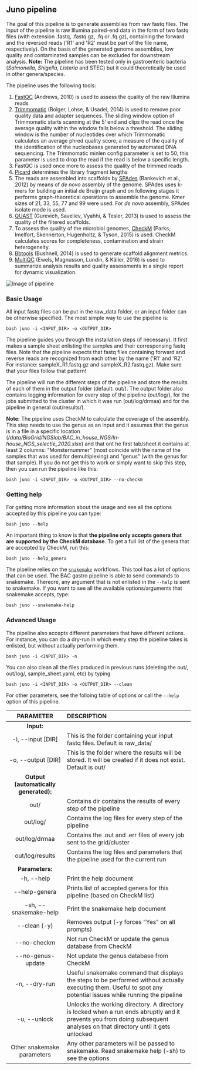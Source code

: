 ## Juno pipeline

The goal of this pipeline is to generate assemblies from raw fastq files. The input of the pipeline is raw Illumina paired-end data in the form of two fastq files (with extension .fastq, .fastq.gz, .fq or .fq.gz), containing the forward and the reversed reads ('R1' and 'R2' must be part of the file name, respectively). On the basis of the generated genome assemblies, low quality and contaminated samples can be excluded for downstream analysis. __Note:__ The pipeline has been tested only in gastroenteric bacteria (_Salmonella_, _Shigella_, _Listeria_ and STEC) but it could theoretically be used in other genera/species.

The pipeline uses the following tools:
1. [FastQC](https://www.bioinformatics.babraham.ac.uk/projects/fastqc/) (Andrews, 2010) is used to assess the quality of the raw Illumina reads
2. [Trimmomatic](http://www.usadellab.org/cms/?page=trimmomatic) (Bolger, Lohse, & Usadel, 2014) is used to remove poor quality data and adapter sequences. The sliding window option of Trimmomatic starts scanning at the 5’ end and clips the read once the average quality within the window falls below a threshold. The sliding window is the number of nucleotides over which Trimmomatic calculates an average phred quality score, a measure of the quality of the identification of the nucleobases generated by automated DNA sequencing. The Trimmomatic minlen config parameter is set to 50, this parameter is used to drop the read if the read is below a specific length.
3. FastQC is used once more to assess the quality of the trimmed reads
4. [Picard](https://broadinstitute.github.io/picard/) determines the library fragment lengths
5. The reads are assembled into scaffolds by [SPAdes](https://cab.spbu.ru/software/spades/) (Bankevich et al., 2012) by means of _de novo_ assembly of the genome. SPAdes uses k-mers for building an initial de Bruijn graph and on following stages it performs graph-theoretical operations to assemble the genome. Kmer sizes of 21, 33, 55, 77 and 99 were used. For _de novo_ assembly, SPAdes isolate mode is used. 
6. [QUAST](http://quast.sourceforge.net/) (Gurevich, Saveliev, Vyahhi, & Tesler, 2013) is used to assess the quality of the filtered scaffolds. 
7. To assess the quality of the microbial genomes, [CheckM](https://ecogenomics.github.io/CheckM/) (Parks, Imelfort, Skennerton, Hugenholtz, & Tyson, 2015) is used. CheckM calculates scores for completeness, contamination and strain heterogeneity. 
8. [Bbtools](https://jgi.doe.gov/data-and-tools/bbtools/) (Bushnell, 2014) is used to generate scaffold alignment metrics. 
9. [MultiQC](https://multiqc.info/) (Ewels, Magnusson, Lundin, & Käller, 2016) is used to summarize analysis results and quality assessments in a single report for dynamic visualization.

![Image of pipeline](https://github.com/DennisSchmitz/BAC_gastro/blob/master/juno_pipeline.png)

### Basic Usage

All input fastq files can be put in the raw_data folder, or an input folder can be otherwise specified. The most simple way to use the pipeline is:

```
bash juno -i <INPUT_DIR> -o <OUTPUT_DIR>
```

The pipeline guides you through the installation steps (if necessary). It first makes a sample sheet enlisting the samples and their corresponsing fastq files. Note that the pipeline expects that fastq files containing forward and reverse reads are recognized from each other by the name ('R1' and 'R2'. For instance: sampleX_R1.fastq.gz and sampleX_R2.fastq.gz). Make sure that your files follow that pattern!

The pipeline will run the different steps of the pipeline and store the results of each of them in the output folder (default: out/). The output folder also contains logging information for every step of the pipeline (out/log/), for the jobs submitted to the cluster in which it was run (out/log/drmaa) and for the pipeline in general (out/results/). 

__Note:__ The pipeline uses CheckM to calculate the coverage of the assembly. This step needs to use the genus as an input and it assumes that the genus is in a file in a specific location (_/data/BioGrid/NGSlab/BAC_in_house_NGS/In-house_NGS_selectie_2020.xlsx_) and that ont he first tab/sheet it contains at least 2 columns: "Monsternummer" (most coincide with the name of the samples that was used for demultiplexing) and "genus" (with the genus for that sample). If you do not get this to work or simply want to skip this step, then you can run the pipeline like this:

```
bash juno -i <INPUT_DIR> -o <OUTPUT_DIR> --no-checkm
```

### Getting help

For getting more information about the usage and see all the options accepted by this pipeline you can type:

```
bash juno --help
```
An important thing to know is that __the pipeline only accepts genera that are supported by the CheckM database__. To get a full list of the genera that are accepted by CheckM, run this:

```
bash juno --help_genera
```
The pipeline relies on the [`snakemake`](https://snakemake.readthedocs.io/en/stable/) workflows. This tool has a lot of options that can be used. The BAC gastro pipeline is able to send commands to snakemake. Thereore, any argument that is not enlisted in the `--help` is sent to snakemake. If you want to see all the available options/arguments that snakemake accepts, type:

```
bash juno --snakemake-help
```

### Advanced Usage

The pipeline also accepts different parameters that have different actions. For instance, you can do a dry-run in which every step the pipeline takes is enlisted, but without actually performing them.

```
bash juno -i <INPUT_DIR> -n
```
You can also clean all the files produced in previous runs (deleting the out/, out/log/, sample_sheet.yaml, etc) by typing

```
bash juno -i <INPUT_DIR> -o <OUTPUT_DIR> --clean
```

For other parameters, see the folloing table of options or call the `--help` option of this pipeline.

| __PARAMETER__ | __DESCRIPTION__ |
| :---: | :--- |
| __Input:__ | |
| -i, --input [DIR] | This is the folder containing your input fastq files. Default is raw_data/ |
| -o, --output [DIR] | This is the folder where the results will be stored. It will be created if it does not exist. Default is out/ |
| __Output (automatically generated):__ | |                                                                                   
| out/ | Contains dir contains the results of every step of the pipeline |
| out/log/ | Contains the log files for every step of the pipeline |
| out/log/drmaa | Contains the .out and .err files of every job sent to the grid/cluster |
| out/log/results | Contains the log files and parameters that the pipeline used for the current run |
| __Parameters:__ | |
| -h, --help | Print the help document |
| --help-genera | Prints list of accepted genera for this pipeline (based on CheckM list) |
| -sh, --snakemake-help | Print the snakemake help document |
| --clean (-y) | Removes output (-y forces "Yes" on all prompts) |
| --no-checkm	|	Not run CheckM or update the genus database from CheckM |
| --no-genus-update	|	Not update the genus database from CheckM |
| -n, --dry-run | Useful snakemake command that displays the steps to be performed without actually executing them. Useful to spot any potential issues while running the pipeline |
| -u, --unlock | Unlocks the working directory. A directory is locked when a run ends abruptly and it prevents you from doing subsequent analyses on that directory until it gets unlocked |
| Other snakemake parameters | Any other parameters will be passed to snakemake. Read snakemake help (-sh) to see the options |

